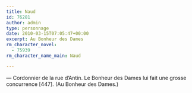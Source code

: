 ```yaml
---
title: Naud
id: 76281
author: admin
type: personnage
date: 2010-03-15T07:05:47+00:00
excerpt: Au Bonheur des Dames
rm_character_novel:
  - 75939
rm_character_name_main: Naud

---
```

— Cordonnier de la rue d&rsquo;Antin. Le Bonheur des Dames lui fait une grosse concurrence [447]. (Au Bonheur des Dames.)